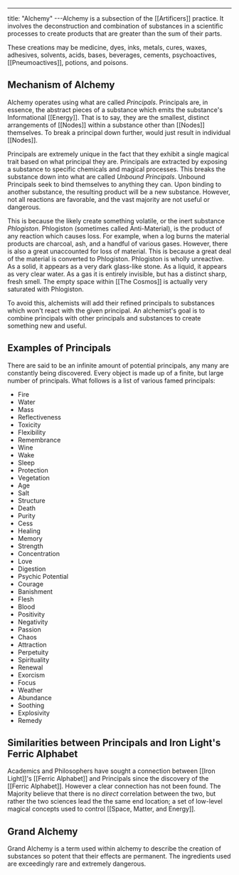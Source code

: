 ---
title: "Alchemy"
---Alchemy is a subsection of the [[Artificers]] practice. It involves the deconstruction and combination of substances in a scientific processes to create products that are greater than the sum of their parts.

These creations may be medicine, dyes, inks, metals, cures, waxes, adhesives, solvents, acids, bases, beverages, cements, psychoactives, [[Pneumoactives]], potions, and poisons.

## Mechanism of Alchemy
Alchemy operates using what are called *Principals*. Principals are, in essence, the abstract pieces of a substance which emits the substance's Informational [[Energy]]. That is to say, they are the smallest, distinct arrangements of [[Nodes]] within a substance other than [[Nodes]] themselves. To break a principal down further, would just result in individual [[Nodes]].

Principals are extremely unique in the fact that they exhibit a single magical trait based on what principal they are. Principals are extracted by exposing a substance to specific chemicals and magical processes. This breaks the substance down into what are called *Unbound Principals*. Unbound Principals seek to bind themselves to anything they can. Upon binding to another substance, the resulting product will be a new substance. However, not all reactions are favorable, and the vast majority are not useful or dangerous.

This is because the likely create something volatile, or the inert substance *Phlogiston*. Phlogiston (sometimes called Anti-Material), is the product of any reaction which causes loss. For example, when a log burns the material products are charcoal, ash, and a handful of various gases. However, there is also a great unaccounted for loss of material. This is because a great deal of the material is converted to Phlogiston. Phlogiston is wholly unreactive. As a solid, it appears as a very dark glass-like stone. As a liquid, it appears as very clear water. As a gas it is entirely invisible, but has a distinct sharp, fresh smell. The empty space within [[The Cosmos]] is actually very saturated with Phlogiston.

To avoid this, alchemists will add their refined principals to substances which won't react with the given principal. An alchemist's goal is to combine principals with other principals and substances to create something new and useful.

## Examples of Principals
There are said to be an infinite amount of potential principals, any many are constantly being discovered. Every object is made up of a finite, but large number of principals. What follows is a list of various famed principals:
- Fire
- Water
- Mass
- Reflectiveness
- Toxicity
- Flexibility
- Remembrance
- Wine
- Wake
- Sleep
- Protection
- Vegetation
- Age
- Salt
- Structure
- Death
- Purity
- Cess
- Healing
- Memory
- Strength
- Concentration
- Love
- Digestion
- Psychic Potential
- Courage
- Banishment
- Flesh
- Blood
- Positivity
- Negativity
- Passion
- Chaos
- Attraction
- Perpetuity
- Spirituality
- Renewal
- Exorcism
- Focus
- Weather
- Abundance
- Soothing
- Explosivity
- Remedy

## Similarities between Principals and Iron Light's Ferric Alphabet
Academics and Philosophers have sought a connection between [[Iron Light]]'s [[Ferric Alphabet]] and Principals since the discovery of the [[Ferric Alphabet]]. However a clear connection has not been found. The Majority believe that there is no *direct* correlation between the two, but rather the two sciences lead the the same end location; a set of low-level magical concepts used to control [[Space, Matter, and Energy]].

## Grand Alchemy
Grand Alchemy is a term used within alchemy to describe the creation of substances so potent that their effects are permanent. The ingredients used are exceedingly rare and extremely dangerous.
